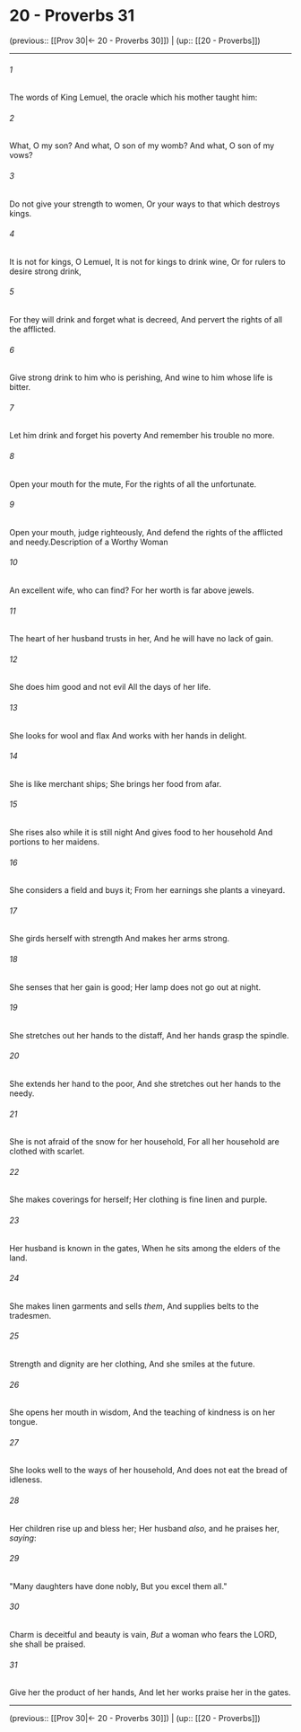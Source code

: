 # 20 - Proverbs 31

(previous:: [[Prov 30|← 20 - Proverbs 30]]) | (up:: [[20 - Proverbs]])

***


###### 1 
The words of King Lemuel, the oracle which his mother taught him: 

###### 2 
What, O my son? And what, O son of my womb? And what, O son of my vows? 

###### 3 
Do not give your strength to women, Or your ways to that which destroys kings. 

###### 4 
It is not for kings, O Lemuel, It is not for kings to drink wine, Or for rulers to desire strong drink, 

###### 5 
For they will drink and forget what is decreed, And pervert the rights of all the afflicted. 

###### 6 
Give strong drink to him who is perishing, And wine to him whose life is bitter. 

###### 7 
Let him drink and forget his poverty And remember his trouble no more. 

###### 8 
Open your mouth for the mute, For the rights of all the unfortunate. 

###### 9 
Open your mouth, judge righteously, And defend the rights of the afflicted and needy.Description of a Worthy Woman 

###### 10 
An excellent wife, who can find? For her worth is far above jewels. 

###### 11 
The heart of her husband trusts in her, And he will have no lack of gain. 

###### 12 
She does him good and not evil All the days of her life. 

###### 13 
She looks for wool and flax And works with her hands in delight. 

###### 14 
She is like merchant ships; She brings her food from afar. 

###### 15 
She rises also while it is still night And gives food to her household And portions to her maidens. 

###### 16 
She considers a field and buys it; From her earnings she plants a vineyard. 

###### 17 
She girds herself with strength And makes her arms strong. 

###### 18 
She senses that her gain is good; Her lamp does not go out at night. 

###### 19 
She stretches out her hands to the distaff, And her hands grasp the spindle. 

###### 20 
She extends her hand to the poor, And she stretches out her hands to the needy. 

###### 21 
She is not afraid of the snow for her household, For all her household are clothed with scarlet. 

###### 22 
She makes coverings for herself; Her clothing is fine linen and purple. 

###### 23 
Her husband is known in the gates, When he sits among the elders of the land. 

###### 24 
She makes linen garments and sells _them_, And supplies belts to the tradesmen. 

###### 25 
Strength and dignity are her clothing, And she smiles at the future. 

###### 26 
She opens her mouth in wisdom, And the teaching of kindness is on her tongue. 

###### 27 
She looks well to the ways of her household, And does not eat the bread of idleness. 

###### 28 
Her children rise up and bless her; Her husband _also_, and he praises her, _saying_: 

###### 29 
"Many daughters have done nobly, But you excel them all." 

###### 30 
Charm is deceitful and beauty is vain, _But_ a woman who fears the LORD, she shall be praised. 

###### 31 
Give her the product of her hands, And let her works praise her in the gates.

***

(previous:: [[Prov 30|← 20 - Proverbs 30]]) | (up:: [[20 - Proverbs]])
